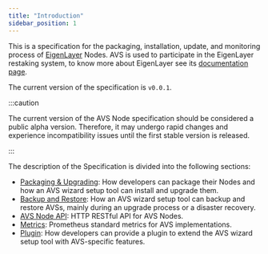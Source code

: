 ```yaml
---
title: "Introduction"
sidebar_position: 1
---
```

 
This is a specification for the packaging, installation, update, and monitoring process of [EigenLayer](https://www.eigenlayer.xyz/) Nodes. AVS is used to participate in the EigenLayer restaking system, to know more about EigenLayer see its [documentation page](https://docs.eigenlayer.xyz/overview/readme). 

The current version of the specification is `v0.0.1`.

:::caution

The current version of the AVS Node specification should be considered a public alpha version. Therefore, it may undergo rapid changes and experience incompatibility issues until the first stable version is released.

:::

The description of the Specification is divided into the following sections:

- [Packaging & Upgrading](/docs/spec/packaging/): How developers can package their Nodes and how an AVS wizard setup tool can install and upgrade them.
- [Backup and Restore](/docs/spec/backup/intro): How an AVS wizard setup tool can backup and restore AVSs, mainly during an upgrade process or a disaster recovery. 
- [AVS Node API](/docs/category/avs-node-api): HTTP RESTful API for AVS Nodes.
- [Metrics](/docs/category/metrics): Prometheus standard metrics for AVS implementations.
- [Plugin](/docs/spec/plugin/intro): How developers can provide a plugin to extend the AVS wizard setup tool with AVS-specific features.
